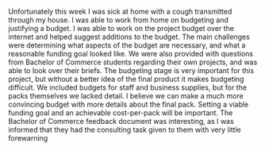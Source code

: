 Unfortunately this week I was sick at home with a cough transmitted through my house. I was able to work from home on budgeting and justifying a budget. I was able to work on the project budget over the internet and helped suggest additions to the budget. The main challenges were determining what aspects of the budget are necessary, and what a reasonable funding goal looked like. We were also provided with questions from Bachelor of Commerce students regarding their own projects, and was able to look over their briefs.
The budgeting stage is very important for this project, but without a better idea of the final product it makes budgeting difficult. We included budgets for staff and business supplies, but for the packs themselves we lacked detail. I believe we can make a much more convincing budget with more details about the final pack. Setting a viable funding goal and an achievable cost-per-pack will be important. The Bachelor of Commerce feedback document was interesting, as I was informed that they had the consulting task given to them with very little forewarning